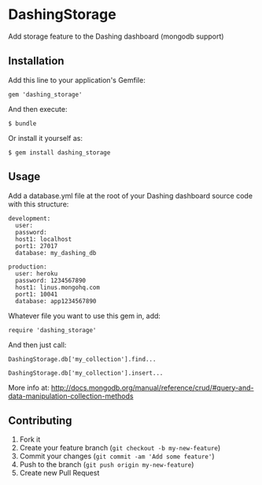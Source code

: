 # DashingStorage

Add storage feature to the Dashing dashboard (mongodb support)

## Installation

Add this line to your application's Gemfile:

    gem 'dashing_storage'

And then execute:

    $ bundle

Or install it yourself as:

    $ gem install dashing_storage

## Usage

Add a database.yml file at the root of your Dashing dashboard source code with this structure:

```
development:
  user:
  password:
  host1: localhost
  port1: 27017
  database: my_dashing_db

production:
  user: heroku
  password: 1234567890
  host1: linus.mongohq.com
  port1: 10041
  database: app1234567890
```

Whatever file you want to use this gem in, add:

    require 'dashing_storage'

And then just call:
    
```   
DashingStorage.db['my_collection'].find...

DashingStorage.db['my_collection'].insert...
```
More info at: http://docs.mongodb.org/manual/reference/crud/#query-and-data-manipulation-collection-methods

## Contributing

1. Fork it
2. Create your feature branch (`git checkout -b my-new-feature`)
3. Commit your changes (`git commit -am 'Add some feature'`)
4. Push to the branch (`git push origin my-new-feature`)
5. Create new Pull Request
